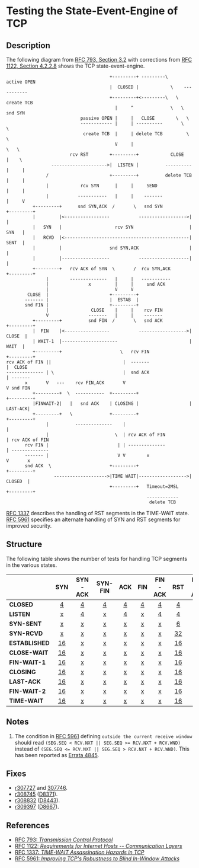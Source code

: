 # Testing the State-Event-Engine of TCP

## Description
The following diagram from  [RFC 793, Section 3.2](https://tools.ietf.org/html/rfc793#section-3.2)
with corrections from [RFC 1122, Section 4.2.2.8](https://tools.ietf.org/html/rfc1122#section-4.2.2.8)
shows the TCP state-event-engine.
```
                                       +---------+ ---------\      active OPEN
                                       |  CLOSED |            \    -----------
                                       +---------+<---------\   \   create TCB
                                         |     ^              \   \  snd SYN
                            passive OPEN |     |   CLOSE        \   \
                            ------------ |     | ----------       \   \
                             create TCB  |     | delete TCB         \   \
                                         V     |                      \   \
                        rcv RST        +---------+            CLOSE    |    \
                 --------------------->|  LISTEN |          ---------- |     |
               /                       +---------+          delete TCB |     |
               |            rcv SYN      |     |     SEND              |     |
               |           -----------   |     |    -------            |     V
          +---------+      snd SYN,ACK  /       \   snd SYN          +---------+
          |         |<-----------------           ------------------>|         |
          |   SYN   |                    rcv SYN                     |   SYN   |
          |   RCVD  |<-----------------------------------------------|   SENT  |
          |         |                  snd SYN,ACK                   |         |
          |         |------------------           -------------------|         |
          +---------+   rcv ACK of SYN  \       /  rcv SYN,ACK       +---------+
               |        --------------   |     |   -----------
               |               x         |     |     snd ACK
               |                         V     V
        CLOSE  |                       +---------+
       ------- |                       |  ESTAB  |
       snd FIN |                       +---------+
               |                CLOSE    |     |    rcv FIN
               V               -------   |     |    -------
          +---------+          snd FIN  /       \   snd ACK          +---------+
          |  FIN    |<-----------------           ------------------>|  CLOSE  |
          | WAIT-1  |---------------------                           |   WAIT  |
          +---------+                      \   rcv FIN               +---------+
rcv ACK of FIN ||                           |  -------                    |  CLOSE 
-------------- | \                          |  snd ACK                    | -------
       x       V   ---    rcv FIN,ACK       V                             V snd FIN
          +---------+  \  -----------  +---------+                   +---------+
          |FINWAIT-2|   |   snd ACK    | CLOSING |                   | LAST-ACK|
          +---------+   \              +---------+                   +---------+
               |          --------------    |                             |
               |                         \  | rcv ACK of FIN              | rcv ACK of FIN
       rcv FIN |                          | | --------------              | --------------
       ------- |                          V V        x                    V       x
       snd ACK  \                      +---------+                   +---------+
                  -------------------->|TIME WAIT|------------------>| CLOSED  |
                                       +---------+   Timeout=2MSL    +---------+
                                                     ------------
                                                      delete TCB 
```
[RFC 1337](https://tools.ietf.org/html/rfc1337) describes the handling of RST segments
in the TIME-WAIT state.
[RFC 5961](https://tools.ietf.org/html/rfc5961) specifies an alternate handling of SYN and RST segments for improved security.

## Structure

The following table shows the number of tests for handling TCP segments in the various states.

|                 | SYN                                 | SYN-ACK                                | SYN-FIN                                | ACK                                | FIN                                | FIN-ACK                                | RST                                 | RST-ACK                                |
|:----------------|:-----------------------------------:|:--------------------------------------:|:--------------------------------------:|:----------------------------------:|:----------------------------------:|:--------------------------------------:|:-----------------------------------:|:--------------------------------------:|
|**CLOSED**       | [4](rcv-syn-closed/README.md)       | [4](rcv-syn-ack-closed/README.md)      | [4](rcv-syn-fin-closed/README.md)      | [4](rcv-ack-closed/README.md)      | [4](rcv-fin-closed/README.md)      | [4](rcv-fin-ack-closed/README.md)      | [4](rcv-rst-closed/README.md)       | [4](rcv-rst-ack-closed/README.md)      |
|**LISTEN**       | [x](rcv-syn-listen/README.md)       | [4](rcv-syn-ack-listen/README.md)      | [x](rcv-syn-fin-listen/README.md)      | [4](rcv-ack-listen/README.md)      | [x](rcv-fin-listen/README.md)      | [4](rcv-fin-ack-listen/README.md)      | [4](rcv-rst-listen/README.md)       | [4](rcv-rst-ack-listen/README.md)      |
|**SYN-SENT**     | [x](rcv-syn-syn-sent/README.md)     | [x](rcv-syn-ack-syn-sent/README.md)    | [x](rcv-syn-fin-syn-sent/README.md)    | [x](rcv-ack-syn-sent/README.md)    | [x](rcv-fin-syn-sent/README.md)    | [x](rcv-fin-ack-syn-sent/README.md)    | [6](rcv-rst-syn-sent/README.md)     | [6](rcv-rst-ack-syn-sent/README.md)    |
|**SYN-RCVD**     | [x](rcv-syn-syn-rcvd/README.md)     | [x](rcv-syn-ack-syn-rcvd/README.md)    | [x](rcv-syn-fin-syn-rcvd/README.md)    | [x](rcv-ack-syn-rcvd/README.md)    | [x](rcv-fin-syn-rcvd/README.md)    | [x](rcv-fin-ack-syn-rcvd/README.md)    | [32](rcv-rst-syn-rcvd/README.md)    | [x](rcv-rst-ack-syn-rcvd/README.md)    |
|**ESTABLISHED**  | [16](rcv-syn-established/README.md) | [x](rcv-syn-ack-established/README.md) | [x](rcv-syn-fin-established/README.md) | [x](rcv-ack-established/README.md) | [x](rcv-fin-established/README.md) | [x](rcv-fin-ack-established/README.md) | [16](rcv-rst-established/README.md) | [x](rcv-rst-ack-established/README.md) |
|**CLOSE-WAIT**   | [16](rcv-syn-close-wait/README.md)  | [x](rcv-syn-ack-close-wait/README.md)  | [x](rcv-syn-fin-close-wait/README.md)  | [x](rcv-ack-close-wait/README.md)  | [x](rcv-fin-close-wait/README.md)  | [x](rcv-fin-ack-close-wait/README.md)  | [16](rcv-rst-close-wait/README.md)  | [x](rcv-rst-ack-close-wait/README.md)  |
|**FIN-WAIT-1**   | [16](rcv-syn-fin-wait-1/README.md)  | [x](rcv-syn-ack-fin-wait-1/README.md)  | [x](rcv-syn-fin-fin-wait-1/README.md)  | [x](rcv-ack-fin-wait-1/README.md)  | [x](rcv-fin-fin-wait-1/README.md)  | [x](rcv-fin-ack-fin-wait-1/README.md)  | [16](rcv-rst-fin-wait-1/README.md)  | [x](rcv-rst-ack-fin-wait-1/README.md)  |
|**CLOSING**      | [16](rcv-syn-closing/README.md)     | [x](rcv-syn-ack-closing/README.md)     | [x](rcv-syn-fin-closing/README.md)     | [x](rcv-ack-closing/README.md)     | [x](rcv-fin-closing/README.md)     | [x](rcv-fin-ack-closing/README.md)     | [16](rcv-rst-closing/README.md)     | [x](rcv-rst-ack-closing/README.md)     |
|**LAST-ACK**     | [16](rcv-syn-last-ack/README.md)    | [x](rcv-syn-ack-last-ack/README.md)    | [x](rcv-syn-fin-last-ack/README.md)    | [x](rcv-ack-last-ack/README.md)    | [x](rcv-fin-last-ack/README.md)    | [x](rcv-fin-ack-last-ack/README.md)    | [16](rcv-rst-last-ack/README.md)    | [x](rcv-rst-ack-last-ack/README.md)    |
|**FIN-WAIT-2**   | [16](rcv-syn-fin-wait-2/README.md)  | [x](rcv-syn-ack-fin-wait-2/README.md)  | [x](rcv-syn-fin-fin-wait-2/README.md)  | [x](rcv-ack-fin-wait-2/README.md)  | [x](rcv-fin-fin-wait-2/README.md)  | [x](rcv-fin-ack-fin-wait-2/README.md)  | [16](rcv-rst-fin-wait-2/README.md)  | [x](rcv-rst-ack-fin-wait-2/README.md)  |
|**TIME-WAIT**    | [16](rcv-syn-time-wait/README.md)   | [x](rcv-syn-ack-time-wait/README.md)   | [x](rcv-syn-fin-time-wait/README.md)   | [x](rcv-ack-time-wait/README.md)   | [x](rcv-fin-time-wait/README.md)   | [x](rcv-fin-ack-time-wait/README.md)   | [16](rcv-rst-time-wait/README.md)   | [x](rcv-rst-ack-time-wait/README.md)   |

## Notes
1. The condition in [RFC 5961](https://tools.ietf.org/html/rfc5961#section-3.2) defining
   `outside the current receive window` should read
   `(SEG.SEQ < RCV.NXT || SEG.SEQ >= RCV.NXT + RCV.WND)`
   instead of
   `(SEG.SEQ <= RCV.NXT || SEG.SEQ > RCV.NXT + RCV.WND)`.
   This has been reported as [Errata 4845](http://www.rfc-editor.org/errata_search.php?rfc=5961&eid=4845).

## Fixes
* [r307727](https://svnweb.freebsd.org/changeset/base/307727) and [307746](https://svnweb.freebsd.org/changeset/base/307746).
* [r308745](https://svnweb.freebsd.org/changeset/base/308745) ([D8371](https://reviews.freebsd.org/D8371)).
* [r308832](https://svnweb.freebsd.org/changeset/base/308832) ([D8443](https://reviews.freebsd.org/D8443)).
* [r309397](https://svnweb.freebsd.org/changeset/base/309397) ([D8667](https://reviews.freebsd.org/D8667)).

## References
* [RFC 793: *Transmission Control Protocol*](https://tools.ietf.org/html/rfc0793)
* [RFC 1122: *Requirements for Internet Hosts -- Communication Layers*](https://tools.ietf.org/html/rfc1122)
* [RFC 1337: *TIME-WAIT Assassination Hazards in TCP*](https://tools.ietf.org/html/rfc1337)
* [RFC 5961: *Improving TCP's Robustness to Blind In-Window Attacks*](https://tools.ietf.org/html/rfc5961)
